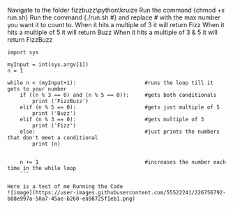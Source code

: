 Navigate to the folder fizzbuzz\python\kruize
Run the command {chmod +x run.sh}
Run the command {./run.sh #} and replace # with the max number you want it to count to.
When it hits a multiple of 3 it will return Fizz
When it hits a multiple of 5 it will return Buzz
When it hits a multiple of 3 & 5 it will return FizzBuzz


```
import sys

myInput = int(sys.argv[1])
n = 1

while n < (myInput+1):                      #runs the loop till it gets to your number
    if ((n % 3 == 0) and (n % 5 == 0)):     #gets both conditionals 
        print ('FizzBuzz')
    elif (n % 5 == 0):                      #gets just multiple of 5
        print ('Buzz')
    elif (n % 3 == 0):                      #gets multiple of 3
        print ('Fizz')
    else:                                   #just prints the numbers that don't meet a conditional 
        print (n)

        
    n += 1                                  #increases the number each time in the while loop
    ```

Here is a test of me Running the Code
![image](https://user-images.githubusercontent.com/55522241/226756792-b88e997a-50a7-45ae-b260-ea98725f1eb1.png)

